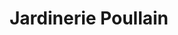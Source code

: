 ---
title: "Jardinerie Poullain"
url: /la-queue-lez-yvelines/jardinerie-poullain/
shop: Garten-Center
---